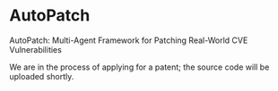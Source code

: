 # AutoPatch
AutoPatch: Multi-Agent Framework for Patching Real-World CVE Vulnerabilities

We are in the process of applying for a patent; the source code will be uploaded shortly.
